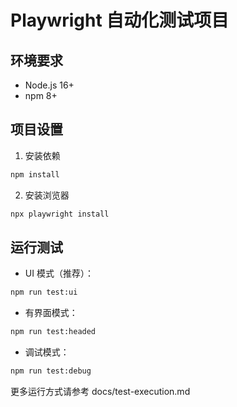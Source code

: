 # Playwright 自动化测试项目

## 环境要求
- Node.js 16+
- npm 8+

## 项目设置
1. 安装依赖
```bash
npm install
```

2. 安装浏览器
```bash
npx playwright install
 ```

 ## 运行测试
- UI 模式（推荐）：
```bash
npm run test:ui
 ```

- 有界面模式：
```bash
npm run test:headed
 ```

- 调试模式：
```bash
npm run test:debug
 ```

更多运行方式请参考 docs/test-execution.md